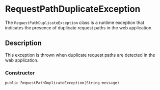 # RequestPathDuplicateException

The `RequestPathDuplicateException` class is a runtime exception that indicates the presence of duplicate request paths in the web application.

## Description
This exception is thrown when duplicate request paths are detected in the web application.

### Constructor
```
public RequestPathDuplicateException(String message)
```